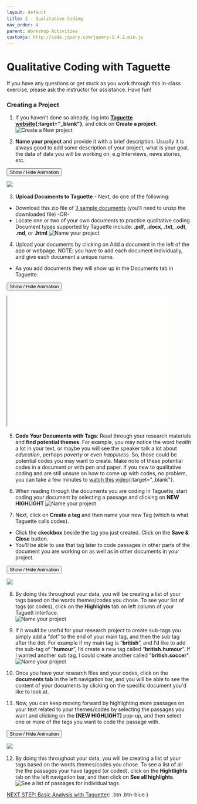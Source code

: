 ```yaml
---
layout: default
title: 2 - Qualitative Coding
nav_order: 4
parent: Workshop Activities
customjs: http://code.jquery.com/jquery-1.4.2.min.js
---
```

# Qualitative Coding with Taguette

If you have any questions or get stuck as you work through this in-class exercise, please ask the instructor for assistance.  Have fun!

### Creating a Project

1. If you haven’t done so already, log into **[Taguette website](https://www.taguette.org){:target="_blank"}**, and click on **Create a project**. 
![Create a New project](/images/taguette-coding-2.png)

2. **Name your project** and provide it with a brief description. Usually it is always good to add some description of your project, what is your goal, the data of data you will be working on, e.g Interviews, news stories, etc.<br>

<button onclick="toggle('gif1')">Show / Hide Animation</button>
  <div id="gif1">
  <img src="images/taguette-coding-3.gif">
  </div>

3. **Upload Documents to Taguette** - Next, do one of the following:
  - Download this zip file of [3 sample documents](taguette-docs.zip) (you’ll need to unzip the downloaded file) -OR- 
  - Locate one or two of your own documents to practice qualitative coding. Document types supported by Taguette include: **.pdf**, **.docx**, **.txt**, **.odt**, **.md**, or **.html**
![Name your project](/images/taguette-coding-4.png)

4. Upload your documents by clicking on Add a document in the left of the app or webpage. NOTE: you have to add each document individually, and give each document a unique name.
- As you add documents they will show up in the Documents tab in Taguette.

<button onclick="toggle('gif2')">Show / Hide Animation</button>
  <div id="gif2">
  <img src="images/taguette-coding-4.gif">
  </div>

5. **Code Your Documents with Tags**: Read through your research materials and **find potential themes**. For example, you may notice the word *health* a lot in your text, or maybe you will see the speaker talk a lot about *education*, perhaps *poverty* or even *happiness*. So, those could be potential codes you may want to create. Make note of these potential codes in a document or with pen and paper.  If you new to qualitative coding and are still unsure on how to come up with codes, no problem, you can take a few minutes to [watch this video](https://www.youtube.com/watch?v=eT-EDgwRvRU){:target="_blank"}.

6. When reading through the documents you are coding in Taguette, start coding your document by selecting a passage and clicking on **NEW HIGHLIGHT**
![Name your project](/images/taguette-coding-5.png)

7. Next, click on **Create a tag** and then name your new Tag (which is what Taguette calls codes). 
  - Click the **ckeckbox** beside the tag you just created. Click on the **Save & Close** button.
  - You'll be able to use that tag later to code passages in other parts of the document you are working on as well as in other documents in your project.

  <button onclick="toggle('gif3')">Show / Hide Animation</button>
  <div id="gif3">
  <img src="images/taguette-coding-6.gif">
  </div>


8. By doing this throughout your data, you will be creating a list of your tags based on the words themes/codes you chose. To see your list of tags (or codes), click on the **Highlights** tab on left column of your Taguett interface.<br>
![Name your project](/images/taguette-coding-8.png)

9. If it would be useful for your research project to create sub-tags you simply add a “dot” to the end of your main tag, and then the sub tag after the dot. For example if my main tag is “**british**”, and I’d like to add the sub-tag of “**humour**”, I’d create a new tag called “**british.humour**”. If I wanted another sub tag, I could create another called "**british.soccer**".
![Name your project](/images/taguette-coding-9.png)

10. Once you have your research files and your codes, click on the **documents tab** in the left navigation bar, and you will be able to see the content of your documents by clicking on the specific document you'd like to look at.

11. Now, you can keep moving forward by highlighting more passages on your text related to your themes/codes by selecting the passages you want and clicking on the **[NEW HIGHLIGHT]** pop-up, and then select one or more of the tags you want to code the passage with.<br>

<button onclick="toggle('gif4')">Show / Hide Animation</button>
  <div id="gif4">
  <img src="images/taguette-coding-10.gif">
  </div>


12. By doing this throughout your data, you will be creating a list of your tags based on the words themes/codes you chose. To see a list of all the the passages your have tagged (or coded), click on the **Hightlights** tab on the left navigation bar, and then click on **See all highlights**.
![See a list of passages for individual tags](/images/taguette-coding-10.png)

<script>  

    function toggle(input) {
        var x = document.getElementById(input);
        if (x.style.display === "none") {
            x.style.display = "block";
        } else {
            x.style.display = "none";
        }
    }
</script>

[NEXT STEP: Basic Analysis with Taguette](basic-analysis.html){: .btn .btn-blue }
